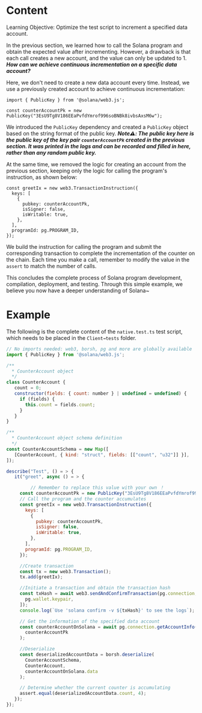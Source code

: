 # Content

Learning Objective: Optimize the test script to increment a specified data account.

In the previous section, we learned how to call the Solana program and obtain the expected value after incrementing. However, a drawback is that each call creates a new account, and the value can only be updated to 1. ***How can we achieve continuous incrementation on a specific data account?***

Here, we don't need to create a new data account every time. Instead, we use a previously created account to achieve continuous incrementation:

```tsx
import { PublicKey } from '@solana/web3.js';

const counterAccountPk = new PublicKey("3EsU9Tg8V186EEaPvfdYmrof996soBNBk8ivbsAxsM6w");
```

We introduced the `PublicKey` dependency and created a `PublicKey` object based on the string format of the public key. ***Note⚠️: The public key here is the public key of the key pair `counterAccountPk` created in the previous section. It was printed in the logs and can be recorded and filled in here, rather than any random public key.***

At the same time, we removed the logic for creating an account from the previous section, keeping only the logic for calling the program's instruction, as shown below:

```tsx
const greetIx = new web3.TransactionInstruction({
  keys: [
    {
      pubkey: counterAccountPk,
      isSigner: false,
      isWritable: true,
    },
  ],
  programId: pg.PROGRAM_ID,
});
```

We build the instruction for calling the program and submit the corresponding transaction to complete the incrementation of the counter on the chain. Each time you make a call, remember to modify the value in the `assert` to match the number of calls.

This concludes the complete process of Solana program development, compilation, deployment, and testing. Through this simple example, we believe you now have a deeper understanding of Solana~

# Example

The following is the complete content of the `native.test.ts` test script, which needs to be placed in the `Client→tests` folder.

```jsx
// No imports needed: web3, borsh, pg and more are globally available
import { PublicKey } from '@solana/web3.js';

/**
  * CounterAccount object
  */
class CounterAccount {
   count = 0;
   constructor(fields: { count: number } | undefined = undefined) {
     if (fields) {
       this.count = fields.count;
     }
   }
}

/**
  * CounterAccount object schema definition
  */
const CounterAccountSchema = new Map([
   [CounterAccount, { kind: "struct", fields: [["count", "u32"]] }],
]);

describe("Test", () = > {
   it("greet", async () = > {

		 // Remember to replace this value with your own ！
     const counterAccountPk = new PublicKey("3EsU9Tg8V186EEaPvfdYmrof996soBNBk8ivbsAxsM6w")
     // Call the program and the counter accumulates
     const greetIx = new web3.TransactionInstruction({
       keys: [
         {
           pubkey: counterAccountPk,
           isSigner: false,
           isWritable: true,
         },
       ],
       programId: pg.PROGRAM_ID,
     });

     //Create transaction
     const tx = new web3.Transaction();
     tx.add(greetIx);

     //Initiate a transaction and obtain the transaction hash
     const txHash = await web3.sendAndConfirmTransaction(pg.connection, tx, [
       pg.wallet.keypair,
     ]);
     console.log(`Use 'solana confirm -v ${txHash}' to see the logs`);

     // Get the information of the specified data account
     const counterAccountOnSolana = await pg.connection.getAccountInfo(
       counterAccountPk
     );

     //Deserialize
     const deserializedAccountData = borsh.deserialize(
       CounterAccountSchema,
       CounterAccount,
       counterAccountOnSolana.data
     );

     // Determine whether the current counter is accumulating
     assert.equal(deserializedAccountData.count, 4);
   });
});
```